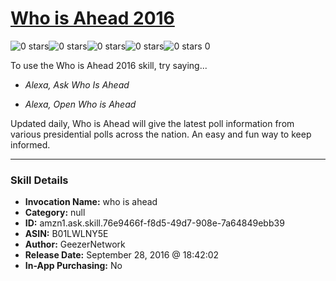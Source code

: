 # [Who is Ahead 2016](http://alexa.amazon.com/#skills/amzn1.ask.skill.76e9466f-f8d5-49d7-908e-7a64849ebb39)
![0 stars](../../images/ic_star_border_black_18dp_1x.png)![0 stars](../../images/ic_star_border_black_18dp_1x.png)![0 stars](../../images/ic_star_border_black_18dp_1x.png)![0 stars](../../images/ic_star_border_black_18dp_1x.png)![0 stars](../../images/ic_star_border_black_18dp_1x.png) 0

To use the Who is Ahead 2016 skill, try saying...

* *Alexa, Ask Who Is Ahead*

* *Alexa, Open Who is Ahead*

Updated daily, Who is Ahead will give the latest poll information from various presidential polls across the nation.  An easy and fun way to keep informed.

***

### Skill Details

* **Invocation Name:** who is ahead
* **Category:** null
* **ID:** amzn1.ask.skill.76e9466f-f8d5-49d7-908e-7a64849ebb39
* **ASIN:** B01LWLNY5E
* **Author:** GeezerNetwork
* **Release Date:** September 28, 2016 @ 18:42:02
* **In-App Purchasing:** No
